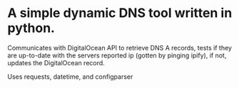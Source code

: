 # A simple dynamic DNS tool written in python.

Communicates with DigitalOcean API to retrieve DNS A records, tests if they are up-to-date with the servers reported ip (gotten by pinging ipify), if not, updates the DigitalOcean record.

Uses requests, datetime, and configparser
